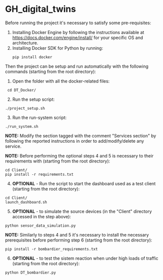 # GH_digital_twins

Before running the project it's necessary to satisfy some pre-requisites:
1. Installing Docker Engine by following the instructions available at https://docs.docker.com/engine/install/ for your specific OS and architecture.
2. Installing Docker SDK for Python by running:
    ```
    pip install docker
    ```

Then the project can be setup and run automatically with the following commands (starting from the root directory):
1. Open the folder with all the docker-related files:
```
 cd DT_Docker/
```
2. Run the setup script:
```
./project_setup.sh
```
3. Run the run-system script: 
```
./run_system.sh
```
**NOTE:** Modify the section tagged with the comment "Services section" by following the reported instructions in order to add/modify/delete any service.

**NOTE:** Before performing the optional steps 4 and 5 is necessary to their requirements with (starting from the root directory):
```
cd Client/
pip install -r requirements.txt
```
4. **OPTIONAL** - Run the script to start the dashboard used as a test client (starting from the root directory):
```
cd Client/
launch_dashboard.sh
```
5. **OPTIONAL** - to simulate the source devices (in the "Client" directory accessed in the step above):
```
python sensor_data_simulation.py
```

**NOTE:** Similarly to steps 4 and 5 it's necessary to install the necessary prerequisites before performing step 6 (starting from the root directory):
```
pip install -r bombardier_requirements.txt
```
6. **OPTIONAL** - to test the sistem reaction when under high loads of traffic (starting from the root directory):
```
python DT_bombardier.py
```
